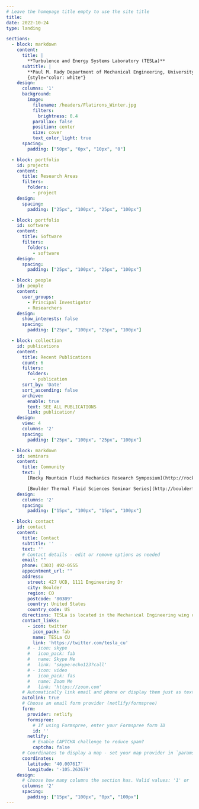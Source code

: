 ```yaml
---
# Leave the homepage title empty to use the site title
title:
date: 2022-10-24
type: landing

sections:
  - block: markdown
    content:
      title: | 
        **Turbulence and Energy Systems Laboratory (TESLa)**
      subtitle: |
        **Paul M. Rady Department of Mechanical Engineering, University of Colorado, Boulder**
        {style="color: white"}
    design:
      columns: '1'
      background:
        image: 
          filename: /headers/Flatirons_Winter.jpg
          filters:
            brightness: 0.4
          parallax: false
          position: center
          size: cover
          text_color_light: true
      spacing:
        padding: ["50px", "0px", "10px", "0"]

  - block: portfolio
    id: projects
    content:
      title: Research Areas
      filters:
        folders:
          - project
    design:
      spacing:
        padding: ["25px", "100px", "25px", "100px"]

  - block: portfolio
    id: software
    content:
      title: Software
      filters:
        folders:
          - software
    design:
      spacing:
        padding: ["25px", "100px", "25px", "100px"]

  - block: people
    id: people
    content:
      user_groups:
        - Principal Investigator
        - Researchers
    design:
      show_interests: false
      spacing:
        padding: ["25px", "100px", "25px", "100px"]

  - block: collection
    id: publications
    content:
      title: Recent Publications
      count: 6
      filters:
        folders:
          - publication
      sort_by: 'Date'
      sort_ascending: false
      archive:
        enable: true
        text: SEE ALL PUBLICATIONS
        link: publication/
    design:
      view: 4
      columns: '2'
      spacing:
        padding: ["25px", "100px", "25px", "100px"]

  - block: markdown
    id: seminars
    content:
      title: Community
      text: |
        [Rocky Mountain Fluid Mechanics Research Symposium](http://rockymountainfluids.org)

        [Boulder Thermal Fluid Sciences Seminar Series](http://boulderfluidsseminar.org)
    design:
      columns: '2'
      spacing:
        padding: ["15px", "100px", "15px", "100px"]

  - block: contact
    id: contact
    content:
      title: Contact
      subtitle: ''
      text: ''
      # Contact details - edit or remove options as needed
      email: ""
      phone: (303) 492-0555
      appointment_url: ""
      address:
        street: 427 UCB, 1111 Engineering Dr
        city: Boulder
        region: CO
        postcode: '80309'
        country: United States
        country_code: US
      directions: TESLa is located in the Mechanical Engineering wing of the Engineering Center at the University of Colorado, Boulder. Peter Hamlington can be found in office ECME 177 and the student office is ECME 217.
      contact_links:
        - icon: twitter
          icon_pack: fab
          name: TESLa CU
          link: 'https://twitter.com/tesla_cu'
        # - icon: skype
        #   icon_pack: fab
        #   name: Skype Me
        #   link: 'skype:echo123?call'
        # - icon: video
        #   icon_pack: fas
        #   name: Zoom Me
        #   link: 'https://zoom.com'
      # Automatically link email and phone or display them just as text?
      autolink: true
      # Choose an email form provider (netlify/formspree)
      form:
        provider: netlify
        formspree:
          # If using Formspree, enter your Formspree form ID
          id: ''
        netlify:
          # Enable CAPTCHA challenge to reduce spam?
          captcha: false
      # Coordinates to display a map - set your map provider in `params.yaml`
      coordinates:
        latitude: '40.007617'
        longitude: '-105.263679'
    design:
      # Choose how many columns the section has. Valid values: '1' or '2'.
      columns: '2'
      spacing:
        padding: ["15px", "100px", "0px", "100px"]
---
```

